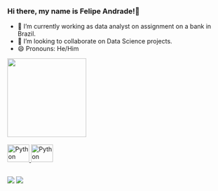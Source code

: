 ### Hi there, my name is Felipe Andrade!👋

- 🔭 I’m currently working as data analyst on assignment on a bank in Brazil.
- 👯 I’m looking to collaborate on Data Science projects.
- 😄 Pronouns: He/Him

<div>
  <a href="https://github.com/andrade-adsf/">
  <img height="180em" src="https://github-readme-stats.vercel.app/api?username=andrade-adsf&theme=dark&show_icons=true&include_all_commits=true"
</div>
  
<div style="display: inline_block"><br>
  <img aling="center" alt="Python" height="40" width="50" src="https://cdn.jsdelivr.net/gh/devicons/devicon/icons/python/python-original-wordmark.svg">
  <img aling="center" alt="Python" height="40" width="50" src="https://cdn.jsdelivr.net/gh/devicons/devicon/icons/mysql/mysql-original-wordmark.svg" />
</div>
    
##

<div>
  <a href="https://www.linkedin.com/in/ads-felipe" target="_blank"><img src="https://img.shields.io/badge/LinkedIn-0077B5?style=for-the-badge&logo=linkedin&logoColor=white" target="_blank"></a>
  <a href="https://medium.com/@ads-felipe" target="_blank"><img src="https://img.shields.io/badge/Medium-12100E?style=for-the-badge&logo=medium&logoColor=white" target="_blank"></a>
</div>
